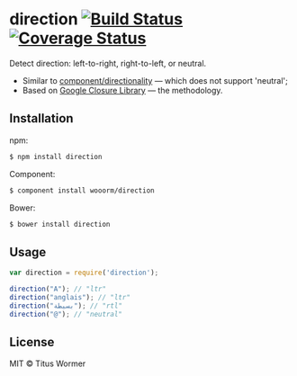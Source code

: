 # direction [![Build Status](https://travis-ci.org/wooorm/direction.svg?branch=master)](https://travis-ci.org/wooorm/direction) [![Coverage Status](https://img.shields.io/coveralls/wooorm/direction.svg)](https://coveralls.io/r/wooorm/direction?branch=master)

Detect direction: left-to-right, right-to-left, or neutral.

* Similar to [component/directionality](https://github.com/component/directionality) —  which does not support 'neutral';
* Based on [Google Closure Library](https://github.com/google/closure-library/blob/master/closure/goog/i18n/bidi.js) — the methodology.

## Installation

npm:
```sh
$ npm install direction
```

Component:
```sh
$ component install wooorm/direction
```

Bower:
```sh
$ bower install direction
```

## Usage

```js
var direction = require('direction');

direction("A"); // "ltr"
direction("anglais"); // "ltr"
direction("بسيطة"); // "rtl"
direction("@"); // "neutral"
```

## License

MIT © Titus Wormer
